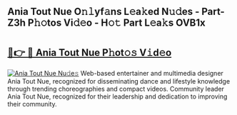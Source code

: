 ## Ania Tout Nue O𝚗𝚕yf𝚊ns L𝚎a𝚔ed N𝚞𝚍es - Part-Z3h P𝚑𝚘tos Vi𝚍𝚎o - H𝚘𝚝 Part L𝚎a𝚔s OVB1x

# <h2><a href="http://kf49ui.oniu.top/?m=Ania+Tout+Nue">🔗👉 🔴 Ania Tout Nue P𝚑ot𝚘𝚜 V𝚒d𝚎o</a></h2>

[![Ania Tout Nue Nu𝚍e𝚜](https://i.imgur.com/0qMVB7G.gif)](http://kf49ui.oniu.top/?m=Ania+Tout+Nue)
Web-based entertainer and multimedia designer Ania Tout Nue, recognized for disseminating dance and lifestyle knowledge through trending choreographies and compact videos. Community leader Ania Tout Nue, recognized for their leadership and dedication to improving their community.  
